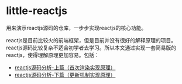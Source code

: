 # little-reactjs
用来演示reactjs源码的仓库，一步步实现reactjs的核心功能。


reactjs是目前比较火的前端框架，但是目前并没有很好的解释原理的项目。reactjs源码比较复杂不适合初学者去学习。所以本文通过实现一套简易版的reactjs，使得理解原理更加容易。包括：

* [reactjs源码分析-上篇（首次渲染实现原理）](http://purplebamboo.github.io/2015/09/15/reactjs_source_analyze_part_one)
* [reactjs源码分析-下篇（更新机制实现原理）](http://purplebamboo.github.io/2015/09/15/reactjs_source_analyze_part_two)